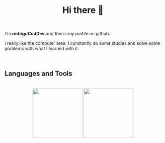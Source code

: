 <h1 align="center">Hi there 👋</h1>

</br>

I'm **rodrigoCodDev** and this is my profile on github.

I really like the computer area, I constantly do some studies and solve some problems with what I learned with it.

</br>


<h2>Languages and Tools</h2>

</br>

<div align="center" display="flex">
  <img src="https://github-readme-stats.vercel.app/api?username=rodrigoCodDev&show_icons=true&theme=merko" height="160em"/>
  <img src="https://github-readme-stats.vercel.app/api/top-langs/?username=rodrigoCodDev&layout=compact&theme=merko" height="160em"/>
</div>
  
<!--
**rodrigoCodDev/rodrigoCodDev** is a ✨ _special_ ✨ repository because its `README.md` (this file) appears on your GitHub profile.

Here are some ideas to get you started:

- 🔭 I’m currently working on ...
- 🌱 I’m currently learning ...
- 👯 I’m looking to collaborate on ...
- 🤔 I’m looking for help with ...
- 💬 Ask me about ...
- 📫 How to reach me: ...
- 😄 Pronouns: ...
- ⚡ Fun fact: ...
-->
